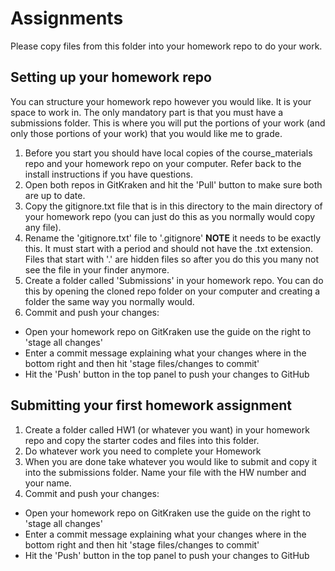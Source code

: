 # Assignments
Please copy files from this folder into your homework repo to do your work.

## Setting up your homework repo
You can structure your homework repo however you would like. It is your space to work in. The only mandatory part is that you must have a submissions folder. This is where you will put the portions of your work (and only those portions of your work) that you would like me to grade.
1. Before you start you should have local copies of the course_materials repo and your homework repo on your computer. Refer back to the install instructions if you have questions.
2. Open both repos in GitKraken and hit the 'Pull' button to make sure both  are up to date.
3. Copy the gitignore.txt file that is in this directory to the main directory of your homework repo (you can just do this as you normally would copy any file).
4. Rename the 'gitignore.txt' file to '.gitignore' **NOTE** it needs to be exactly this. It must start with a period and should not have the .txt extension.  Files that start with '.' are hidden files so after you do this you many not see the file  in your finder anymore.
5. Create a folder called 'Submissions' in your homework repo. You can do this by opening the cloned repo folder on your computer and creating a folder the same way you normally would.
6. Commit and push your changes:
  - Open your homework repo on GitKraken use the guide on the right to 'stage all changes'
  - Enter a commit message explaining what your changes where in the bottom right and then hit 'stage files/changes to commit'
  - Hit the 'Push' button in the top panel to push your changes to GitHub

## Submitting your first homework assignment
1. Create a folder called HW1 (or whatever you want) in your homework repo and copy the starter codes and files into this folder.
2. Do whatever work you need to complete your Homework
3. When you are done take whatever you would like to submit and copy it into the submissions folder. Name your file with the HW number and your name.
4. Commit and push your changes:
  - Open your homework repo on GitKraken use the guide on the right to 'stage all changes'
  - Enter a commit message explaining what your changes where in the bottom right and then hit 'stage files/changes to commit'
  - Hit the 'Push' button in the top panel to push your changes to GitHub

